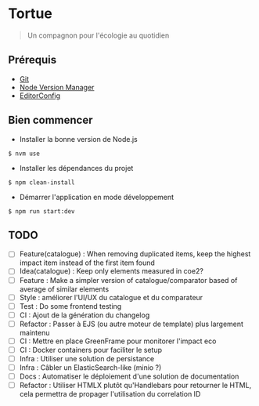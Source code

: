 # Tortue

> Un compagnon pour l'écologie au quotidien

## Prérequis

- [Git](https://git-scm.com/book/en/v2/Getting-Started-Installing-Git)
- [Node Version Manager](https://github.com/nvm-sh/nvm)
- [EditorConfig](https://editorconfig.org/)

## Bien commencer

- Installer la bonne version de Node.js

```shell
$ nvm use
```

- Installer les dépendances du projet

```shell
$ npm clean-install
```

- Démarrer l'application en mode développement

```shell
$ npm run start:dev
```

## TODO

- [ ] Feature(catalogue) : When removing duplicated items, keep the highest impact item instead of the first item found
- [ ] Idea(catalogue) : Keep only elements measured in coe2?
- [ ] Feature : Make a simpler version of catalogue/comparator based of average of similar elements
- [ ] Style : améliorer l'UI/UX du catalogue et du comparateur
- [ ] Test : Do some frontend testing
- [ ] CI : Ajout de la génération du changelog
- [ ] Refactor : Passer à EJS (ou autre moteur de template) plus largement maintenu
- [ ] CI : Mettre en place GreenFrame pour monitorer l'impact eco
- [ ] CI : Docker containers pour faciliter le setup
- [ ] Infra : Utiliser une solution de persistance
- [ ] Infra : Câbler un ElasticSearch-like (minio ?)
- [ ] Docs : Automatiser le déploiement d'une solution de documentation
- [ ] Refactor : Utiliser HTMLX plutôt qu'Handlebars pour retourner le HTML, cela permettra de propager l'utilisation du
      correlation ID
